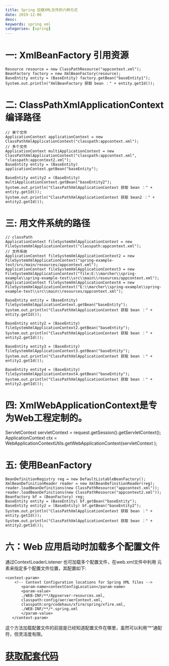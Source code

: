 ```yaml
---
title: Spring 加载XML文件的六种方式
date: 2019-12-06 
desc:
keywords: spring xml
categories: [spring]
---
```


# 一: XmlBeanFactory 引用资源 
```
Resource resource = new ClassPathResource("appcontext.xml");
BeanFactory factory = new XmlBeanFactory(resource);
BaseEntity entity = (BaseEntity) factory.getBean("baseEntity1");
System.out.println("XmlBeanFactory 获取 bean ：" + entity.getId());
```

# 二: ClassPathXmlApplicationContext  编译路径 
```
// 单个文件
ApplicationContext applicationContext = new ClassPathXmlApplicationContext("classpath:appcontext.xml");
// 多个文件
ApplicationContext multiApplicationContext = new ClassPathXmlApplicationContext("classpath:appcontext.xml", "classpath:appcontext2.xml");
BaseEntity entity = (BaseEntity) applicationContext.getBean("baseEntity");

BaseEntity entity2 = (BaseEntity) multiApplicationContext.getBean("baseEntity2");
System.out.println("ClassPathXmlApplicationContext 获取 bean ：" + entity.getId());
System.out.println("ClassPathXmlApplicationContext 获取 bean2 ：" + entity2.getId());
```

# 三: 用文件系统的路径 
```
// classPath
ApplicationContext fileSystemXmlApplicationContext = new FileSystemXmlApplicationContext("classpath:appcontext.xml");
// 文件系统
ApplicationContext fileSystemXmlApplicationContext2 = new FileSystemXmlApplicationContext("spring-example-test/src/main/resources/appcontext.xml");
ApplicationContext fileSystemXmlApplicationContext3 = new FileSystemXmlApplicationContext("file:E:\\marcher\\spring-example\\spring-example-test\\src\\main\\resources/appcontext.xml");
ApplicationContext fileSystemXmlApplicationContext4 = new FileSystemXmlApplicationContext("E:\\marcher\\spring-example\\spring-example-test\\src\\main\\resources/appcontext.xml");

BaseEntity entity = (BaseEntity) fileSystemXmlApplicationContext.getBean("baseEntity");
System.out.println("ClassPathXmlApplicationContext 获取 bean ：" + entity.getId());

BaseEntity entity2 = (BaseEntity) fileSystemXmlApplicationContext2.getBean("baseEntity");
System.out.println("ClassPathXmlApplicationContext 获取 bean ：" + entity2.getId());

BaseEntity entity3 = (BaseEntity) fileSystemXmlApplicationContext3.getBean("baseEntity");
System.out.println("ClassPathXmlApplicationContext 获取 bean ：" + entity2.getId());

BaseEntity entity4 = (BaseEntity) fileSystemXmlApplicationContext4.getBean("baseEntity");
System.out.println("ClassPathXmlApplicationContext 获取 bean ：" + entity2.getId());
```

# 四: XmlWebApplicationContext是专为Web工程定制的。 
ServletContext servletContext = request.getSession().getServletContext(); 
ApplicationContext ctx = WebApplicationContextUtils.getWebApplicationContext(servletContext ); 

# 五: 使用BeanFactory 
```
BeanDefinitionRegistry reg = new DefaultListableBeanFactory();
XmlBeanDefinitionReader reader = new XmlBeanDefinitionReader(reg);
reader.loadBeanDefinitions(new ClassPathResource("appcontext.xml"));
reader.loadBeanDefinitions(new ClassPathResource("appcontext2.xml"));
BeanFactory bf = (BeanFactory) reg;
BaseEntity entity = (BaseEntity) bf.getBean("baseEntity");
BaseEntity entity2 = (BaseEntity) bf.getBean("baseEntity2");
System.out.println("ClassPathXmlApplicationContext 获取 bean ：" + entity.getId());
System.out.println("ClassPathXmlApplicationContext 获取 bean ：" + entity2.getId());
```

# 六：Web 应用启动时加载多个配置文件 
通过ContextLoaderListener 也可加载多个配置文件，在web.xml文件中利用 
<context-pararn>元素来指定多个配置文件位置，其配置如下: 

```
<context-param>  
    <!-- Context Configuration locations for Spring XML files -->  
       <param-name>contextConfigLocation</param-name>  
       <param-value>  
       ./WEB-INF/**/Appserver-resources.xml,  
       classpath:config/aer/aerContext.xml,  
       classpath:org/codehaus/xfire/spring/xfire.xml,  
       ./WEB-INF/**/*.spring.xml  
       </param-value>  
   </context-param>  
```

这个方法加载配置文件的前提是已经知道配置文件在哪里，虽然可以利用“*”通配符，但灵活度有限。 

# [获取配套代码](https://github.com/MarchNineteen/spring-example/tree/master/spring-example-test/src/main/java/com/wyb/test/spring/loadXml)
